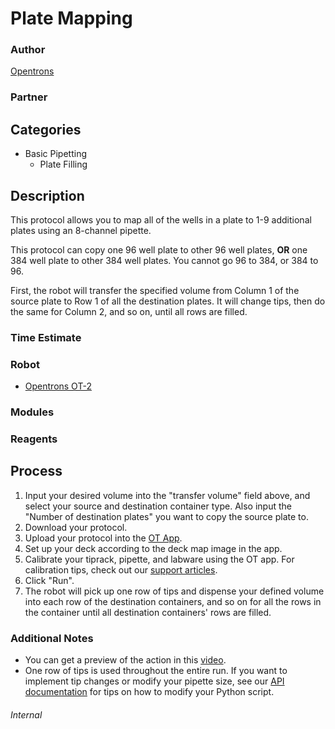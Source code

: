 # Plate Mapping

### Author
[Opentrons](https://opentrons.com/)

### Partner

## Categories
* Basic Pipetting
	* Plate Filling

## Description
This protocol allows you to map all of the wells in a plate to 1-9 additional plates using an 8-channel pipette.

This protocol can copy one 96 well plate to other 96 well plates, **OR** one 384 well plate to other 384 well plates.
You cannot go 96 to 384, or 384 to 96.

First, the robot will transfer the specified volume from Column 1 of the source plate to Row 1 of all the destination plates. It will change tips, then do the same for Column 2, and so on, until all rows are filled.

### Time Estimate

### Robot
* [Opentrons OT-2](https://opentrons.com/ot2)

### Modules

### Reagents

## Process
1. Input your desired volume into the "transfer volume" field above, and select your source and destination container type. Also input the "Number of destination plates" you want to copy the source plate to.
2. Download your protocol.
3. Upload your protocol into the [OT App](http://opentrons.com/ot-app).
4. Set up your deck according to the deck map image in the app.
5. Calibrate your tiprack, pipette, and labware using the OT app. For calibration tips, check out our [support articles](https://support.opentrons.com/getting-started/software-setup/calibrating-the-pipettes).
6. Click "Run".
7. The robot will pick up one row of tips and dispense your defined volume into each row of the destination containers, and so on for all the rows in the container until all destination containers' rows are filled.

### Additional Notes
* You can get a preview of the action in this [video](https://www.youtube.com/watch?v=AWKfpK9rmuo).
* One row of tips is used throughout the entire run. If you want to implement tip changes or modify your pipette size, see our [API documentation](https://docs.opentrons.com) for tips on how to modify your Python script.



###### Internal
